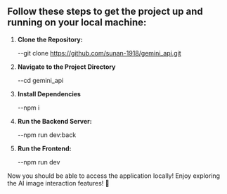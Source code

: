 ## Follow these steps to get the project up and running on your local machine:

1. **Clone the Repository:**

   --git clone https://github.com/sunan-1918/gemini_api.git

2. **Navigate to the Project Directory**

   --cd gemini_api

3. **Install Dependencies**

   --npm i

4. **Run the Backend Server:**

   --npm run dev:back

5. **Run the Frontend:**

   --npm run dev

Now you should be able to access the application locally! Enjoy exploring the AI image interaction features! 🚀
